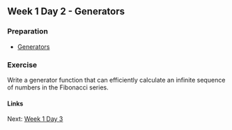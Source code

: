 ## Week 1 Day 2 - Generators

### Preparation
- [Generators](https://wiki.python.org/moin/Generators)

### Exercise
Write a generator function that can efficiently calculate an infinite sequence
of numbers in the Fibonacci series.

#### Links
Next: [Week 1 Day 3](W1D3.md)
